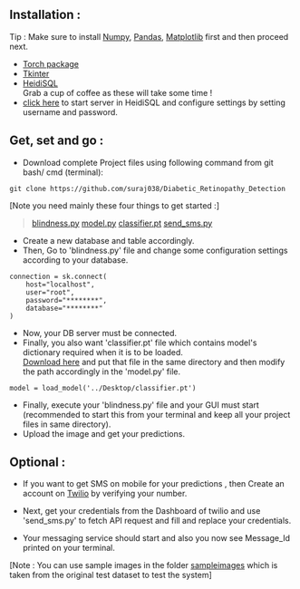 ## Installation :     
Tip : Make sure to install [Numpy](https://pypi.org/project/numpy/), [Pandas](https://pypi.org/project/pandas/), [Matplotlib](https://pypi.org/project/matplotlib/) first and then proceed next.     
* [Torch package](https://pytorch.org/get-started/locally/)    
* [Tkinter](https://tkdocs.com/tutorial/install.html)     
* [HeidiSQL](https://www.heidisql.com/download.php)          
Grab a cup of coffee as these will take some time !   
* [click here](https://support.hypernode.com/knowledgebase/use-heidisql/#Download_HeidiSQL) to start server in HeidiSQL and configure settings by setting username and password.    
## Get, set and go :    
* Download complete Project files using following command from git bash/ cmd (terminal):     
```
git clone https://github.com/suraj038/Diabetic_Retinopathy_Detection   

```   
[Note you need mainly these four things to get started :]    
> [blindness.py](https://github.com/suraj038/Diabetic_Retinopathy_Detection/blob/master/blindness.py)
> [model.py](https://github.com/suraj038/Diabetic_Retinopathy_Detection/blob/master/model.py)
> [classifier.pt](#)
> [send_sms.py](https://github.com/suraj038/Diabetic_Retinopathy_Detection/blob/master/send_sms.py)    

* Create a new database and table accordingly.    
* Then, Go to 'blindness.py' file and change some configuration settings according to your database.
```
connection = sk.connect(
    host="localhost",
    user="root",
    password="********",
    database="********"
)
```
* Now, your DB server must be connected.   
* Finally, you also want 'classifier.pt' file which contains model's dictionary required when it is to be loaded.    
[Download here](https://www.kaggle.com/surajs038/diabetic-retinopathy-detection) and put that file in the same directory and then modify the path accordingly in the 'model.py' file.
```
model = load_model('../Desktop/classifier.pt')

```
* Finally, execute your 'blindness.py' file and your GUI must start (recommended to start this from your terminal and keep all your project files in same directory).   
* Upload the image and get your predictions.

## Optional :   
* If you want to get SMS on mobile for your predictions , then Create an account on [Twilio](http://twilio.com/) by verifying your number. 
* Next, get your credentials from the Dashboard of twilio and use 'send_sms.py' to fetch API request and fill and replace your credentials.
 
* Your messaging service should  start and also you now see Message_Id printed on your terminal.    


[Note : You can use sample images in the folder [sampleimages](https://github.com/suraj038/Diabetic_Retinopathy_Detection/tree/master/sampleimages) which is taken from the original test dataset to test the system]

